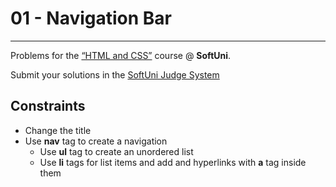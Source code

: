 ﻿# 01 - Navigation Bar

---

Problems for the [“HTML and CSS”](#) course @ **SoftUni**.

Submit your solutions in the [SoftUni Judge System](https://judge.softuni.bg/Contests/#!/List/ByCategory/165/HTML-and-CSS)

## Constraints

- Change the title
- Use **nav** tag to create a navigation
  - Use **ul** tag to create an unordered list
  - Use **li** tags for list items and add and hyperlinks with **a** tag inside them
